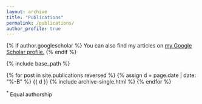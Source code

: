 ```yaml
---
layout: archive
title: "Publications"
permalink: /publications/
author_profile: true
---
```


{% if author.googlescholar %}
  You can also find my articles on <u><a href="{{author.googlescholar}}">my Google Scholar profile</a>.</u>
{% endif %}

{% include base_path %}

{% for post in site.publications reversed %}
  {% assign d = page.date | date: "%-B" %}
  {{ d }}
  {% include archive-single.html %}
{% endfor %}

<sup>*</sup> Equal authorship